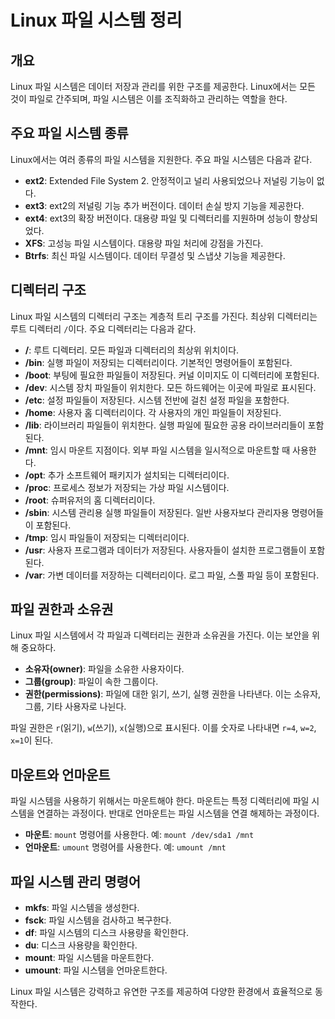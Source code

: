 # Linux 파일 시스템 정리

## 개요
Linux 파일 시스템은 데이터 저장과 관리를 위한 구조를 제공한다. Linux에서는 모든 것이 파일로 간주되며, 파일 시스템은 이를 조직화하고 관리하는 역할을 한다.

## 주요 파일 시스템 종류
Linux에서는 여러 종류의 파일 시스템을 지원한다. 주요 파일 시스템은 다음과 같다.

- **ext2**: Extended File System 2. 안정적이고 널리 사용되었으나 저널링 기능이 없다.
- **ext3**: ext2의 저널링 기능 추가 버전이다. 데이터 손실 방지 기능을 제공한다.
- **ext4**: ext3의 확장 버전이다. 대용량 파일 및 디렉터리를 지원하며 성능이 향상되었다.
- **XFS**: 고성능 파일 시스템이다. 대용량 파일 처리에 강점을 가진다.
- **Btrfs**: 최신 파일 시스템이다. 데이터 무결성 및 스냅샷 기능을 제공한다.

## 디렉터리 구조
Linux 파일 시스템의 디렉터리 구조는 계층적 트리 구조를 가진다. 최상위 디렉터리는 루트 디렉터리 `/`이다. 주요 디렉터리는 다음과 같다.

- **/**: 루트 디렉터리. 모든 파일과 디렉터리의 최상위 위치이다.
- **/bin**: 실행 파일이 저장되는 디렉터리이다. 기본적인 명령어들이 포함된다.
- **/boot**: 부팅에 필요한 파일들이 저장된다. 커널 이미지도 이 디렉터리에 포함된다.
- **/dev**: 시스템 장치 파일들이 위치한다. 모든 하드웨어는 이곳에 파일로 표시된다.
- **/etc**: 설정 파일들이 저장된다. 시스템 전반에 걸친 설정 파일을 포함한다.
- **/home**: 사용자 홈 디렉터리이다. 각 사용자의 개인 파일들이 저장된다.
- **/lib**: 라이브러리 파일들이 위치한다. 실행 파일에 필요한 공용 라이브러리들이 포함된다.
- **/mnt**: 임시 마운트 지점이다. 외부 파일 시스템을 일시적으로 마운트할 때 사용한다.
- **/opt**: 추가 소프트웨어 패키지가 설치되는 디렉터리이다.
- **/proc**: 프로세스 정보가 저장되는 가상 파일 시스템이다.
- **/root**: 슈퍼유저의 홈 디렉터리이다.
- **/sbin**: 시스템 관리용 실행 파일들이 저장된다. 일반 사용자보다 관리자용 명령어들이 포함된다.
- **/tmp**: 임시 파일들이 저장되는 디렉터리이다.
- **/usr**: 사용자 프로그램과 데이터가 저장된다. 사용자들이 설치한 프로그램들이 포함된다.
- **/var**: 가변 데이터를 저장하는 디렉터리이다. 로그 파일, 스풀 파일 등이 포함된다.

## 파일 권한과 소유권
Linux 파일 시스템에서 각 파일과 디렉터리는 권한과 소유권을 가진다. 이는 보안을 위해 중요하다.

- **소유자(owner)**: 파일을 소유한 사용자이다.
- **그룹(group)**: 파일이 속한 그룹이다.
- **권한(permissions)**: 파일에 대한 읽기, 쓰기, 실행 권한을 나타낸다. 이는 소유자, 그룹, 기타 사용자로 나뉜다.

파일 권한은 `r`(읽기), `w`(쓰기), `x`(실행)으로 표시된다. 이를 숫자로 나타내면 `r=4`, `w=2`, `x=1`이 된다.

## 마운트와 언마운트
파일 시스템을 사용하기 위해서는 마운트해야 한다. 마운트는 특정 디렉터리에 파일 시스템을 연결하는 과정이다. 반대로 언마운트는 파일 시스템을 연결 해제하는 과정이다.

- **마운트**: `mount` 명령어를 사용한다. 예: `mount /dev/sda1 /mnt`
- **언마운트**: `umount` 명령어를 사용한다. 예: `umount /mnt`

## 파일 시스템 관리 명령어
- **mkfs**: 파일 시스템을 생성한다.
- **fsck**: 파일 시스템을 검사하고 복구한다.
- **df**: 파일 시스템의 디스크 사용량을 확인한다.
- **du**: 디스크 사용량을 확인한다.
- **mount**: 파일 시스템을 마운트한다.
- **umount**: 파일 시스템을 언마운트한다.

Linux 파일 시스템은 강력하고 유연한 구조를 제공하여 다양한 환경에서 효율적으로 동작한다.
